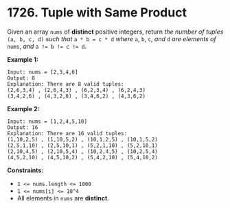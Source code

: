 # 1726. Tuple with Same Product
Given an array `nums` of **distinct** positive integers, return *the number of tuples* `(a, b, c, d)` *such that* `a * b = c * d` *where* `a`, `b`, `c`, *and* `d` *are elements of* `nums`, *and* `a != b != c != d`.

**Example 1:**
```
Input: nums = [2,3,4,6]
Output: 8
Explanation: There are 8 valid tuples:
(2,6,3,4) , (2,6,4,3) , (6,2,3,4) , (6,2,4,3)
(3,4,2,6) , (4,3,2,6) , (3,4,6,2) , (4,3,6,2)
```

**Example 2:**
```
Input: nums = [1,2,4,5,10]
Output: 16
Explanation: There are 16 valid tuples:
(1,10,2,5) , (1,10,5,2) , (10,1,2,5) , (10,1,5,2)
(2,5,1,10) , (2,5,10,1) , (5,2,1,10) , (5,2,10,1)
(2,10,4,5) , (2,10,5,4) , (10,2,4,5) , (10,2,5,4)
(4,5,2,10) , (4,5,10,2) , (5,4,2,10) , (5,4,10,2)
```

**Constraints:**
- `1 <= nums.length <= 1000`
- `1 <= nums[i] <= 10^4`
- All elements in `nums` are **distinct**.

